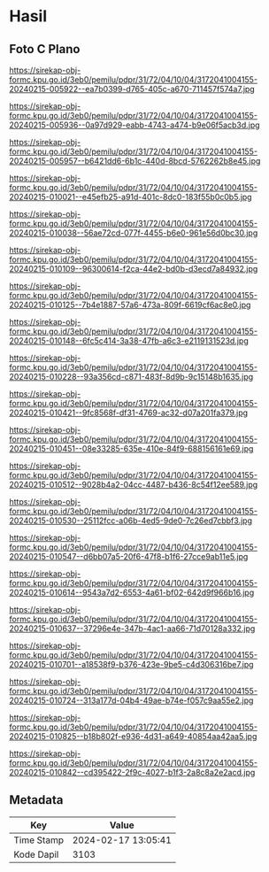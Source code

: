 # Hasil

## Foto C Plano

https://sirekap-obj-formc.kpu.go.id/3eb0/pemilu/pdpr/31/72/04/10/04/3172041004155-20240215-005922--ea7b0399-d765-405c-a670-711457f574a7.jpg

https://sirekap-obj-formc.kpu.go.id/3eb0/pemilu/pdpr/31/72/04/10/04/3172041004155-20240215-005936--0a97d929-eabb-4743-a474-b9e06f5acb3d.jpg

https://sirekap-obj-formc.kpu.go.id/3eb0/pemilu/pdpr/31/72/04/10/04/3172041004155-20240215-005957--b6421dd6-6b1c-440d-8bcd-5762262b8e45.jpg

https://sirekap-obj-formc.kpu.go.id/3eb0/pemilu/pdpr/31/72/04/10/04/3172041004155-20240215-010021--e45efb25-a91d-401c-8dc0-183f55b0c0b5.jpg

https://sirekap-obj-formc.kpu.go.id/3eb0/pemilu/pdpr/31/72/04/10/04/3172041004155-20240215-010038--56ae72cd-077f-4455-b6e0-961e56d0bc30.jpg

https://sirekap-obj-formc.kpu.go.id/3eb0/pemilu/pdpr/31/72/04/10/04/3172041004155-20240215-010109--96300614-f2ca-44e2-bd0b-d3ecd7a84932.jpg

https://sirekap-obj-formc.kpu.go.id/3eb0/pemilu/pdpr/31/72/04/10/04/3172041004155-20240215-010125--7b4e1887-57a6-473a-809f-6619cf6ac8e0.jpg

https://sirekap-obj-formc.kpu.go.id/3eb0/pemilu/pdpr/31/72/04/10/04/3172041004155-20240215-010148--6fc5c414-3a38-47fb-a6c3-e2119131523d.jpg

https://sirekap-obj-formc.kpu.go.id/3eb0/pemilu/pdpr/31/72/04/10/04/3172041004155-20240215-010228--93a356cd-c871-483f-8d9b-9c15148b1635.jpg

https://sirekap-obj-formc.kpu.go.id/3eb0/pemilu/pdpr/31/72/04/10/04/3172041004155-20240215-010421--9fc8568f-df31-4769-ac32-d07a201fa379.jpg

https://sirekap-obj-formc.kpu.go.id/3eb0/pemilu/pdpr/31/72/04/10/04/3172041004155-20240215-010451--08e33285-635e-410e-84f9-688156161e69.jpg

https://sirekap-obj-formc.kpu.go.id/3eb0/pemilu/pdpr/31/72/04/10/04/3172041004155-20240215-010512--9028b4a2-04cc-4487-b436-8c54f12ee589.jpg

https://sirekap-obj-formc.kpu.go.id/3eb0/pemilu/pdpr/31/72/04/10/04/3172041004155-20240215-010530--25112fcc-a06b-4ed5-9de0-7c26ed7cbbf3.jpg

https://sirekap-obj-formc.kpu.go.id/3eb0/pemilu/pdpr/31/72/04/10/04/3172041004155-20240215-010547--d6bb07a5-20f6-47f8-b1f6-27cce9ab11e5.jpg

https://sirekap-obj-formc.kpu.go.id/3eb0/pemilu/pdpr/31/72/04/10/04/3172041004155-20240215-010614--9543a7d2-6553-4a61-bf02-642d9f966b16.jpg

https://sirekap-obj-formc.kpu.go.id/3eb0/pemilu/pdpr/31/72/04/10/04/3172041004155-20240215-010637--37296e4e-347b-4ac1-aa66-71d70128a332.jpg

https://sirekap-obj-formc.kpu.go.id/3eb0/pemilu/pdpr/31/72/04/10/04/3172041004155-20240215-010701--a18538f9-b376-423e-9be5-c4d306316be7.jpg

https://sirekap-obj-formc.kpu.go.id/3eb0/pemilu/pdpr/31/72/04/10/04/3172041004155-20240215-010724--313a177d-04b4-49ae-b74e-f057c9aa55e2.jpg

https://sirekap-obj-formc.kpu.go.id/3eb0/pemilu/pdpr/31/72/04/10/04/3172041004155-20240215-010825--b18b802f-e936-4d31-a649-40854aa42aa5.jpg

https://sirekap-obj-formc.kpu.go.id/3eb0/pemilu/pdpr/31/72/04/10/04/3172041004155-20240215-010842--cd395422-2f9c-4027-b1f3-2a8c8a2e2acd.jpg


## Metadata

| Key        | Value               |
| ---------- | ------------------- |
| Time Stamp | 2024-02-17 13:05:41 |
| Kode Dapil | 3103                |



